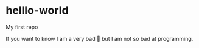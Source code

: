 # helllo-world
My first repo

If you want to know I am a very bad :dancer: but I am not so bad at programming.
